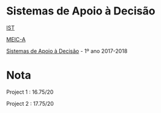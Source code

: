 # Sistemas de Apoio à Decisão

[IST](https://tecnico.ulisboa.pt/pt/) 

[MEIC-A](https://fenix.tecnico.ulisboa.pt/cursos/meic-a)

[Sistemas de Apoio à Decisão](https://fenix.tecnico.ulisboa.pt/disciplinas/SAD2251795/2017-2018/1-semestre/pagina-inicial) - 1º ano 2017-2018

# Nota 

Project 1 : 16.75/20

Project 2 : 17.75/20
